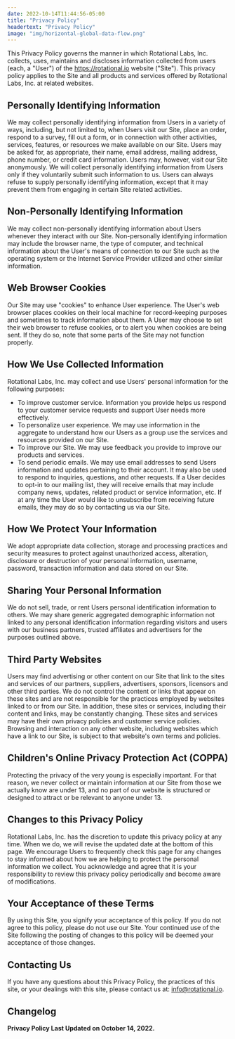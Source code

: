 ```yaml
---
date: 2022-10-14T11:44:56-05:00
title: "Privacy Policy"
headertext: "Privacy Policy"
image: "img/horizontal-global-data-flow.png"
---
```


This Privacy Policy governs the manner in which Rotational Labs, Inc. collects, uses, maintains and discloses information collected from users (each, a "User") of the https://rotational.io website ("Site"). This privacy policy applies to the Site and all products and services offered by Rotational Labs, Inc. at related websites.

## Personally Identifying Information

We may collect personally identifying information from Users in a variety of ways, including, but not limited to, when Users visit our Site, place an order, respond to a survey, fill out a form, or in connection with other activities, services, features, or resources we make available on our Site. Users may be asked for, as appropriate, their name, email address, mailing address, phone number, or credit card information. Users may, however, visit our Site anonymously. We will collect personally identifying information from Users only if they voluntarily submit such information to us. Users can always refuse to supply personally identifying information, except that it may prevent them from engaging in certain Site related activities.

## Non-Personally Identifying Information

We may collect non-personally identifying information about Users whenever they interact with our Site. Non-personally identifying information may include the browser name, the type of computer, and technical information about the User's means of connection to our Site such as the operating system or the Internet Service Provider utilized and other similar information.

## Web Browser Cookies

Our Site may use "cookies" to enhance User experience. The User's web browser places cookies on their local machine for record-keeping purposes and sometimes to track information about them. A User may choose to set their web browser to refuse cookies, or to alert you when cookies are being sent. If they do so, note that some parts of the Site may not function properly.

## How We Use Collected Information

Rotational Labs, Inc. may collect and use Users' personal information for the following purposes:

- To improve customer service. Information you provide helps us respond to your customer service requests and support User needs more effectively.
- To personalize user experience. We may use information in the aggregate to understand how our Users as a group use the services and resources provided on our Site.
- To improve our Site. We may use feedback you provide to improve our products and services.
- To send periodic emails. We may use email addresses to send Users information and updates pertaining to their account. It may also be used to respond to inquiries, questions, and other requests. If a User decides to opt-in to our mailing list, they will receive emails that may include company news, updates, related product or service information, etc. If at any time the User would like to unsubscribe from receiving future emails, they may do so by contacting us via our Site.

## How We Protect Your Information

We adopt appropriate data collection, storage and processing practices and security measures to protect against unauthorized access, alteration, disclosure or destruction of your personal information, username, password, transaction information and data stored on our Site.

## Sharing Your Personal Information

We do not sell, trade, or rent Users personal identification information to others. We may share generic aggregated demographic information not linked to any personal identification information regarding visitors and users with our business partners, trusted affiliates and advertisers for the purposes outlined above.

## Third Party Websites

Users may find advertising or other content on our Site that link to the sites and services of our partners, suppliers, advertisers, sponsors, licensors and other third parties. We do not control the content or links that appear on these sites and are not responsible for the practices employed by websites linked to or from our Site. In addition, these sites or services, including their content and links, may be constantly changing. These sites and services may have their own privacy policies and customer service policies. Browsing and interaction on any other website, including websites which have a link to our Site, is subject to that website's own terms and policies.

## Children's Online Privacy Protection Act (COPPA)

Protecting the privacy of the very young is especially important. For that reason, we never collect or maintain information at our Site from those we actually know are under 13, and no part of our website is structured or designed to attract or be relevant to anyone under 13.

## Changes to this Privacy Policy

Rotational Labs, Inc. has the discretion to update this privacy policy at any time. When we do, we will revise the updated date at the bottom of this page. We encourage Users to frequently check this page for any changes to stay informed about how we are helping to protect the personal information we collect. You acknowledge and agree that it is your responsibility to review this privacy policy periodically and become aware of modifications.

## Your Acceptance of these Terms

By using this Site, you signify your acceptance of this policy. If you do not agree to this policy, please do not use our Site. Your continued use of the Site following the posting of changes to this policy will be deemed your acceptance of those changes.

## Contacting Us

If you have any questions about this Privacy Policy, the practices of this site, or your dealings with this site, please contact us at: info@rotational.io.

## Changelog

**Privacy Policy Last Updated on October 14, 2022.**
